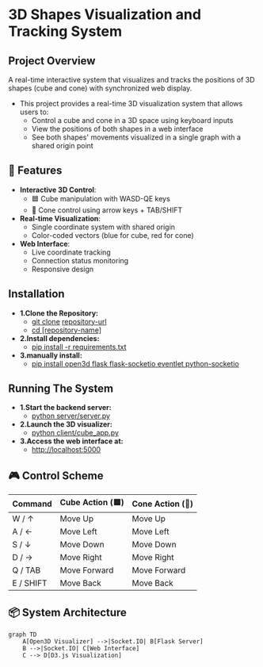 # 3D Shapes Visualization and Tracking System
## Project Overview
A real-time interactive system that visualizes and tracks the positions of 3D shapes (cube and cone) with synchronized web display.
- This project provides a real-time 3D visualization system that allows users to:
  - Control a cube and cone in a 3D space using keyboard inputs
  - View the positions of both shapes in a web interface
  - See both shapes' movements visualized in a single graph with a shared origin point

## 🌟 Features

- **Interactive 3D Control**:
  - 🟦 Cube manipulation with WASD-QE keys
  - 🔺 Cone control using arrow keys + TAB/SHIFT
- **Real-time Visualization**:
  - Single coordinate system with shared origin
  - Color-coded vectors (blue for cube, red for cone)
- **Web Interface**:
  - Live coordinate tracking
  - Connection status monitoring
  - Responsive design
## Installation
- **1.Clone the Repository:**
   - [ git clone]() [repository-url]()
   - [cd [repository-name]]()
- **2.Install dependencies:**
    - [pip install -r requirements.txt]()
- **3.manually install:**
  - [pip install open3d flask flask-socketio eventlet python-socketio]()
## Running The System
  - **1.Start the backend server:**
    - [python server/server.py]()
  - **2.Launch the 3D visualizer:**
    - [python client/cube_app.py]()
  - **3.Access the web interface at:**
    - [http://localhost:5000]()
## 🎮 Control Scheme

| Command       | Cube Action (🟦) | Cone Action (🔺) |
|---------------|------------------|------------------|
| W / ↑         | Move Up          | Move Up          |
| A / ←         | Move Left        | Move Left        |
| S / ↓         | Move Down        | Move Down        |
| D / →         | Move Right       | Move Right       |
| Q / TAB       | Move Forward     | Move Forward     |
| E / SHIFT     | Move Back        | Move Back        |

## 📦 System Architecture

```mermaid
graph TD
    A[Open3D Visualizer] -->|Socket.IO| B[Flask Server]
    B -->|Socket.IO| C[Web Interface]
    C --> D[D3.js Visualization]
